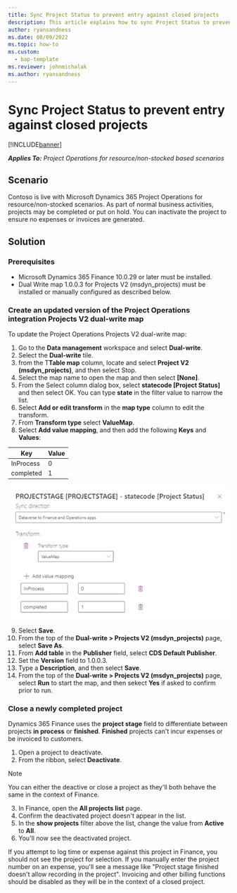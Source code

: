 ```yaml
---
title: Sync Project Status to prevent entry against closed projects
description: This article explains how to sync Project Status to prevent entry against inactive or closed projects.
author: ryansandness
ms.date: 08/09/2022
ms.topic: how-to
ms.custom: 
  - bap-template
ms.reviewer: johnmichalak
ms.author: ryansandness
---
```


# Sync Project Status to prevent entry against closed projects

[!INCLUDE[banner](../includes/banner.md)]

_**Applies To:** Project Operations for resource/non-stocked based scenarios_

## Scenario

Contoso is live with Microsoft Dynamics 365 Project Operations for resource/non-stocked scenarios. As part of normal business activities, projects may be completed or put on hold. You can inactivate the project to ensure no expenses or invoices are generated.

## Solution

### Prerequisites

-   Microsoft Dynamics 365 Finance 10.0.29 or later must be installed.
-   Dual Write map 1.0.0.3 for Projects V2 (msdyn\_projects) must be installed or manually configured as described below.

### Create an updated version of the Project Operations integration Projects V2 dual-write map

To update the Project Operations Projects V2 dual-write map:

1. Go to the **Data management** workspace and select **Dual-write**.
2. Select the **Dual-write** tile.
3. from the T**Table map** column, locate and select **Project V2 (msdyn\_projects)**, and then select Stop.
4. Select the map name to open the map and then select **[None]**.
5. From the Select column dialog box, select **statecode \[Project Status\]** and then select OK. You can type **state** in the filter value to narrow the list.
6.  Select **Add or edit transform** in the **map type** column to edit the transform.
7.  From **Transform type** select **ValueMap**.
8.  Select **Add value mapping**, and then add the following **Keys** and **Values**:

   Key       | Value 
   ----------|-------
   InProcess | 0     
   completed | 1     

![Screenshot showing Dual-write mapping](media/projectstage-dw-mapping.png)

9. Select **Save**.
10. From the top of the **Dual-write > Projects V2 (msdyn_projects)** page, select **Save As**.
11. From **Add table** in the **Publisher** field, select **CDS Default Publisher**.
12. Set the **Version** field to 1.0.0.3.
13. Type a **Description**, and then select **Save**.
14. From the top of the **Dual-write > Projects V2 (msdyn_projects)** page, select **Run** to start the map, and then sekect **Yes** if asked to confirm prior to run. 

### Close a newly completed project

Dynamics 365 Finance uses the **project stage** field to differentiate between projects **in process** or **finished**. **Finished** projects can't incur expenses or be invoiced to customers.

1. Open a project to deactivate.
2. From the ribbon, select **Deactivate**.

> [!NOTE]
> You can either the deactive or close a project as they'll both behave the same in the context of Finance.

3. In Finance, open the **All projects list** page.
4. Confirm the deactivated project doesn't appear in the list.
5. In the **show projects** filter above the list, change the value from **Active** to **All**.
6. You'll now see the deactivated project.

If you attempt to log time or expense against this project in Finance, you should not see the project for selection. If you manually enter the project number on an expense, you'll see a message like "Project stage finished doesn't allow recording in the project". Invoicing and other billing functions should be disabled as they will be in the context of a closed project.

